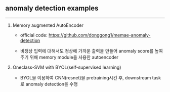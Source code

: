 ## anomaly detection examples
------------------------------------

1. Memory augmented AutoEncoder
    - official code: 
    https://github.com/donggong1/memae-anomaly-detection

    - 비정상 입력에 대해서도 정상에 가까운 출력을 만들어 anomaly score를 높여주기 위해 memory module을 사용한 autoencoder

2. Oneclass-SVM with BYOL(self-supervised learning)
    - BYOL을 이용하여 CNN(resnet)을 pretraining시킨 후, 
    downstream task로 anomaly detection을 수행
